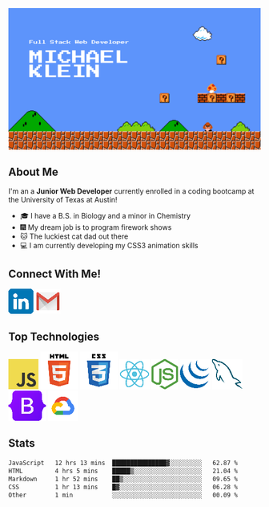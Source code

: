 
![Banner Image](assets/images/Banner-github.png)

<!-- # Hello fellow developers and employers!  I'm Michael! <img src="https://user-images.githubusercontent.com/1303154/88677602-1635ba80-d120-11ea-84d8-d263ba5fc3c0.gif" width="28px" alt="hi"> -->


## About Me
I'm an a **Junior Web Developer** currently enrolled in a coding bootcamp at the University of Texas at Austin!

- :mortar_board: I have a B.S. in Biology and a minor in Chemistry
- :fireworks: My dream job is to program firework shows
- :cat: The luckiest cat dad out there
- :computer: I am currently developing my CSS3 animation skills

## Connect With Me!

[![linkedIn Logo](./assets/images/linkedin-logo.png)](https://www.linkedin.com/in/michaeljosephklein/)
[![gmail Logo](./assets/images/gmail-logo.png)](michaelklein1997@gmail.com)

## Top Technologies
![JavaScript Logo](./assets/images/javascript.png)
![HTML5 Logo](./assets/images/html5.png)
![CSS3 Logo](./assets/images/css3.png)
![ReactJS Logo](./assets/images/react-logo.png)
![NodeJS Logo](./assets/images/nodejs-logo.png)
![jQuery Logo](./assets/images/jQuery-logo.png)
![mySQL Logo](./assets/images/mySQL-logo.png)
![Bootstrap Logo](./assets/images/Bootstrap-logo.png)
![Google Cloud Serives Logo](./assets/images/google-cloud-logo.png)

## Stats

<!--START_SECTION:waka-->
```text
JavaScript   12 hrs 13 mins  ███████████████▓░░░░░░░░░   62.87 % 
HTML         4 hrs 5 mins    █████▒░░░░░░░░░░░░░░░░░░░   21.04 % 
Markdown     1 hr 52 mins    ██▒░░░░░░░░░░░░░░░░░░░░░░   09.65 % 
CSS          1 hr 13 mins    █▓░░░░░░░░░░░░░░░░░░░░░░░   06.28 % 
Other        1 min           ░░░░░░░░░░░░░░░░░░░░░░░░░   00.09 % 
```
<!--END_SECTION:waka-->

<!-- [![Anurag's GitHub stats](https://github-readme-stats.vercel.app/api?username=inklein1997&theme=tokyonight&hide=stars,prs,issues,contribs)](https://github.com/inklein1997/github-readme-stats) -->
